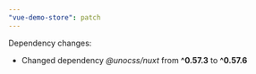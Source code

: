 ```yaml
---
"vue-demo-store": patch
---
```


Dependency changes:

- Changed dependency _@unocss/nuxt_ from **^0.57.3** to **^0.57.6**
